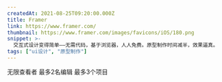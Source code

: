 ```yaml
---
createdAt: 2021-08-25T09:20:00.000Z
title: Framer
link: https://www.framer.com/
thumbnail: https://www.framer.com/images/favicons/iOS/180.png
snippet: >-
  交互式设计变得简单——无需代码，基于浏览器，人人免费。原型制作时间减半，效果逼真。
tags: ["ui设计", "原型制作"]
---
```

无限查看者
最多2名编辑
最多3个项目